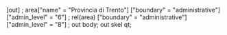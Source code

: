 [out] ;
area["name" = "Provincia di Trento"]
["boundary" = "administrative"] ["admin_level" = "6"] ;
rel(area) ["boundary" = "administrative"] ["admin_level" = "8"] ;
out body;
out skel qt;
